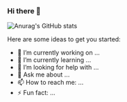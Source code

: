 ### Hi there 👋

![Anurag's GitHub stats](https://github-readme-stats.vercel.app/api?username=ducnguyen1511&show_icons=true&theme=radical)



Here are some ideas to get you started:

- 🔭 I’m currently working on ...
- 🌱 I’m currently learning ...
- 🤔 I’m looking for help with ...
- 💬 Ask me about ...
- 📫 How to reach me: ...
- ⚡ Fun fact: ...
